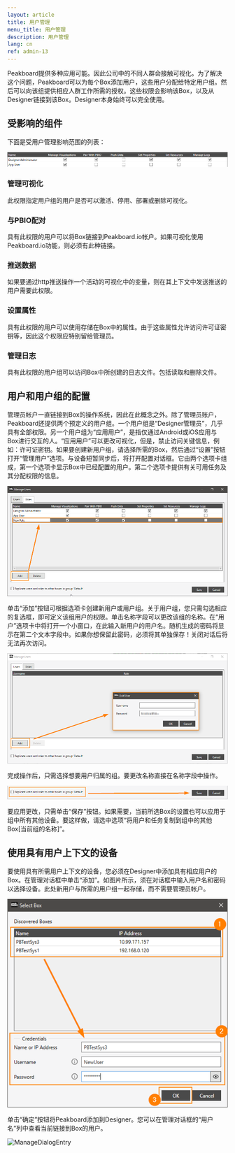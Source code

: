 ```yaml
---
layout: article
title: 用户管理
menu_title: 用户管理
description: 用户管理
lang: cn
ref: admin-13
---
```



Peakboard提供多种应用可能。因此公司中的不同人群会接触可视化。为了解决这个问题，Peakboard可以为每个Box添加用户，这些用户分配给特定用户组。然后可以向该组提供相应人群工作所需的授权。这些权限会影响该Box，以及从Designer链接到该Box。Designer本身始终可以完全使用。

## 受影响的组件

下面是受用户管理影响范围的列表：

![Overview](/assets/images/admin/usermanagement/Overview.png)

### 管理可视化
此权限指定用户组的用户是否可以激活、停用、部署或删除可视化。

### 与PBIO配对
具有此权限的用户可以将Box链接到Peakboard.io帐户。如果可视化使用Peakboard.io功能，则必须有此种链接。

### 推送数据
如果要通过http推送操作一个活动的可视化中的变量，则在其上下文中发送推送的用户需要此权限。

### 设置属性
具有此权限的用户可以使用存储在Box中的属性。由于这些属性允许访问许可证密钥等，因此这个权限应特别留给管理员。

### 管理日志
具有此权限的用户组可以访问Box中所创建的日志文件。包括读取和删除文件。

## 用户和用户组的配置

管理员帐户一直链接到Box的操作系统，因此在此概念之外。除了管理员账户，Peakboard还提供两个预定义的用户组。一个用户组是“Designer管理员”，几乎具有全部权限。另一个用户组为“应用用户”，是指仅通过Android或iOS应用与Box进行交互的人。“应用用户”可以更改可视化，但是，禁止访问关键信息，例如：许可证密钥。如果要创建新用户组，请选择所需的Box，然后通过“设置”按钮打开“管理用户”选项。与设备短暂同步后，将打开配置对话框。它由两个选项卡组成，第一个选项卡显示Box中已经配置的用户。第二个选项卡提供有关可用任务及其分配权限的信息。

![NewGroup](/assets/images/admin/usermanagement/NewUsergroup.png)

单击“添加”按钮可根据选项卡创建新用户或用户组。关于用户组，您只需勾选相应的复选框，即可定义该组用户的权限。单击名称字段可以更改该组的名称。在“用户”选项卡中将打开一个小窗口，在此输入新用户的用户名。随机生成的密码将显示在第二个文本字段中。如果你想保留此密码，必须将其单独保存！关闭对话后将无法再次访问。

![NewUser](/assets/images/admin/usermanagement/NewUser.png)

完成操作后，只需选择想要用户归属的组。要更改名称直接在名称字段中操作。

![Save](/assets/images/admin/usermanagement/Save.png)

要应用更改，只需单击“保存”按钮。如果需要，当前所选Box的设置也可以应用于组中所有其他设备。要这样做，请选中选项“将用户和任务复制到组中的其他Box[当前组的名称]”。


## 使用具有用户上下文的设备

要使用具有所需用户上下文的设备，您必须在Designer中添加具有相应用户的Box。在管理对话框中单击“添加”。如图片所示，须在对话框中输入用户名和密码以选择设备。此处新用户与所需的用户组一起存储，而不需要管理员帐户。

![AddDevice](/assets/images/admin/usermanagement/AddDevice.png)

单击“确定”按钮将Peakboard添加到Designer。您可以在管理对话框的“用户名”列中查看当前链接到Box的用户。

![ManageDialogEntry](/assets/images/admin/usermanagement/ManageDialogEntry.png)